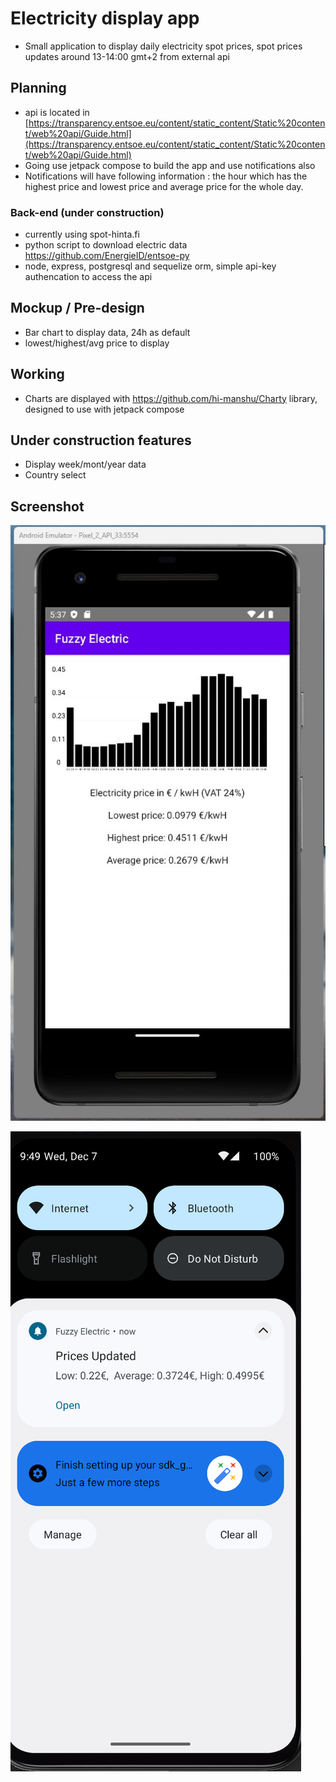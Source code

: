 # Electricity display app


* Small application to display daily electricity spot prices, spot prices updates around 13-14:00 gmt+2 from external api

## Planning

* api is located in [https://transparency.entsoe.eu/content/static_content/Static%20content/web%20api/Guide.html](https://transparency.entsoe.eu/content/static_content/Static%20content/web%20api/Guide.html)
* Going use jetpack compose to build the app and use notifications also
* Notifications will have following information : the hour which has the highest price and lowest price and average price for the whole day.

### Back-end (under construction)
* currently using spot-hinta.fi
* python script to download electric data      https://github.com/EnergieID/entsoe-py
* node, express, postgresql and sequelize orm, simple api-key authencation to access the api

## Mockup / Pre-design

* Bar chart to display data, 24h as default
* lowest/highest/avg price to display

## Working

* Charts are displayed with https://github.com/hi-manshu/Charty library, designed to use with jetpack compose

## Under construction features
* Display week/mont/year data
* Country select
 
## Screenshot

![screen](./testingscreens/1.jpg)

![notifications](./testingscreens/test-notifi.png)


